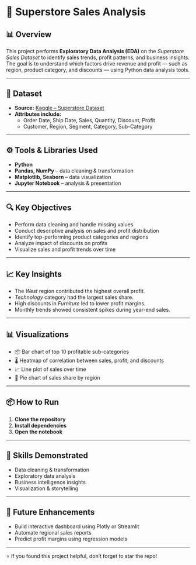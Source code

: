 # 🧮 Superstore Sales Analysis

## 📊 Overview  
This project performs **Exploratory Data Analysis (EDA)** on the *Superstore Sales Dataset* to identify sales trends, profit patterns, and business insights.  
The goal is to understand which factors drive revenue and profit — such as region, product category, and discounts — using Python data analysis tools.

---

## 📂 Dataset  
- **Source:** [Kaggle – Superstore Dataset](https://www.kaggle.com/datasets/vivek468/superstore-dataset-final)  
- **Attributes include:**  
  - Order Date, Ship Date, Sales, Quantity, Discount, Profit  
  - Customer, Region, Segment, Category, Sub-Category  

---

## ⚙️ Tools & Libraries Used  
- **Python**  
- **Pandas, NumPy** – data cleaning & transformation  
- **Matplotlib, Seaborn** – data visualization  
- **Jupyter Notebook** – analysis & presentation  

---

## 🔍 Key Objectives  
- Perform data cleaning and handle missing values  
- Conduct descriptive analysis on sales and profit distribution  
- Identify top-performing product categories and regions  
- Analyze impact of discounts on profits  
- Visualize sales and profit trends over time  

---

## 📈 Key Insights  
- The *West* region contributed the highest overall profit.  
- *Technology* category had the largest sales share.  
- High discounts in *Furniture* led to lower profit margins.  
- Monthly trends showed consistent spikes during year-end sales.

---

## 📊 Visualizations  
- 📦 Bar chart of top 10 profitable sub-categories  
- 🌡️ Heatmap of correlation between sales, profit, and discounts  
- 📈 Line plot of sales over time  
- 🥧 Pie chart of sales share by region  

---

## 📦 How to Run  

1. **Clone the repository**  
2. **Install dependencies**
3. **Open the notebook**

---

## 🧠 Skills Demonstrated

- Data cleaning & transformation
- Exploratory data analysis
- Business intelligence insights
- Visualization & storytelling

---

## 🏁 Future Enhancements

- Build interactive dashboard using Plotly or Streamlit
- Automate regional sales reports
- Predict profit margins using regression models

---

⭐ If you found this project helpful, don’t forget to star the repo!
